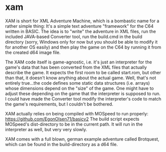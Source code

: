 # xam

XAM is short for XML Adventure Machine, which is a bombastic name for a rather simple thing: It's a simple text adventure "framework" for the C64 written in BASIC. The idea is to "write" the adventure in XML files, run the included JAVA-based Converter tool, run the build.cmd in the build directory (sorry, Windows only for now but you should be able to modify it for another OS easily) and then play the game on the C64 by running it from the created d64 image file.

The XAM code itself is game-agnostic, i.e. it's just an interpreter for the game's data that has been converted from the XML files that actually describe the game. It expects the first room to be called start.rom, but other than that, it doesn't know anything about the actual game. Well, that's not entirely true...the code defines some static data structures (i.e. arrays) whose dimensions depend on the "size" of the game. One might have to adjust these depending on the game that the interpreter is supposed to run. I could have made the Converter tool modify the interpreter's code to match the game's requirements, but I couldn't be bothered.

XAM actually relies on being compiled with MOSpeed to run properly: https://github.com/EgonOlsen71/basicv2
The build script expects MOSpeed's dist-directory to be in the current path.
It will run in the interpreter as well, but very very slowly.

XAM comes with a full blown, german example adventure called Brotquest, which can be found in the build-directory as a d64 file.
